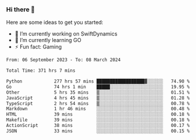 ### Hi there 👋

Here are some ideas to get you started:

- 🔭 I’m currently working on SwiftDynamics
- 🌱 I’m currently learning GO
-  ⚡ Fun fact: Gaming
  
  <!--
- 👯 I’m looking to collaborate on ...
- 🤔 I’m looking for help with ...
- 💬 Ask me about ...
- 📫 How to reach me: ...
- 😄 Pronouns: ...
-->

<!--START_SECTION:waka-->

```txt
From: 06 September 2023 - To: 08 March 2024

Total Time: 371 hrs 7 mins

Python            277 hrs 57 mins ██████████████████▓░░░░░░   74.90 %
Go                74 hrs 1 min    █████░░░░░░░░░░░░░░░░░░░░   19.95 %
Other             5 hrs 35 mins   ▒░░░░░░░░░░░░░░░░░░░░░░░░   01.51 %
JavaScript        4 hrs 45 mins   ▒░░░░░░░░░░░░░░░░░░░░░░░░   01.28 %
TypeScript        2 hrs 54 mins   ▒░░░░░░░░░░░░░░░░░░░░░░░░   00.78 %
Markdown          1 hr 46 mins    ░░░░░░░░░░░░░░░░░░░░░░░░░   00.48 %
HTML              39 mins         ░░░░░░░░░░░░░░░░░░░░░░░░░   00.18 %
Makefile          39 mins         ░░░░░░░░░░░░░░░░░░░░░░░░░   00.18 %
ActionScript      38 mins         ░░░░░░░░░░░░░░░░░░░░░░░░░   00.17 %
JSON              33 mins         ░░░░░░░░░░░░░░░░░░░░░░░░░   00.15 %
```

<!--END_SECTION:waka-->
